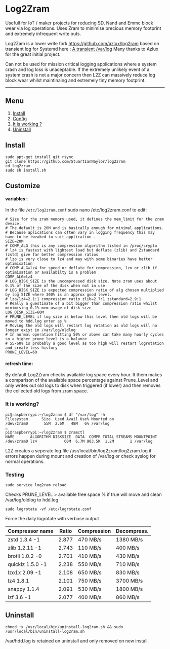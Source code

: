# Log2Zram

Usefull for IoT / maker projects for reducing SD, Nand and Emmc block wear via log operations.
Uses Zram to minimise precious memory footprint and extremely infrequent write outs.

Log2Zam is a lower write fork https://github.com/azlux/log2ram based on transient log for Systemd here : [A transient /var/log](https://www.debian-administration.org/article/661/A_transient_/var/log)
Many thanks to Azlux for the great initial project.

Can not be used for mission critical logging applications where a system crash and log loss is unaceptable.
If the extremely unlikely event of a system crash is not a major concern then L2Z can massively reduce log block wear whilst maintinaing and extremely tiny memory footprint.

_____
## Menu
1. [Install](#install)
2. [Config](#config)
3. [It is working ?](#it-is-working)
4. [Uninstall](#uninstall-)

## Install
    sudo apt-get install git rsync
    git clone https://github.com/StuartIanNaylor/log2zram
    cd log2zram
    sudo sh install.sh
    

## Customize
#### variables :
In the file `/etc/log2zram.conf` sudo nano /etc/log2zram.conf to edit:
```
# Size for the zram memory used, it defines the mem_limit for the zram device.
# The default is 20M and is basically enough for minimal applications.
# Because aplications can often vary in logging frequency this may have to be tweaked to suit application .
SIZE=20M
# COMP_ALG this is any compression algorithm listed in /proc/crypto
# lz4 is fastest with lightest load but deflate (zlib) and Zstandard (zstd) give far better compression ratios
# lzo is very close to lz4 and may with some binaries have better optimisation
# COMP_ALG=lz4 for speed or deflate for compression, lzo or zlib if optimisation or availabilty is a problem
COMP_ALG=lz4
# LOG_DISK_SIZE is the uncompressed disk size. Note zram uses about 0.1% of the size of the disk when not in use
# LOG_DISK_SIZE is expected compression ratio of alg chosen multiplied by log SIZE where 300% is an approx good level.
# lzo/lz4=2.1:1 compression ratio zlib=2.7:1 zstandard=2.9:1
# Really a guestimate of a bit bigger than compression ratio whilst minimising 0.1% mem usage of disk size
LOG_DISK_SIZE=60M
# PRUNE_LEVEL if log size is below this level then old logs will be moved to hdd.log enter as %
# Moving the old logs will restart log rotation as old logs will no longer exist in /var/log/oldlog
# In normal operation hitting 50% or above can take many hourly cycles so a higher prune level is a balance
# 55-60% is probably a good level as too high will restart logrotation and create less history  
PRUNE_LEVEL=60
```

#### refresh time:
By default Log2Zram checks available log space every hour. It them makes a comparison of the available space percentage against Prune_Level and only writes out old logs to disk when triggered (if lower) and then removes the collected old logs from zram space.

### It is working?
```
pi@raspberrypi:~/log2zram $ df "/var/log" -h
Filesystem      Size  Used Avail Use% Mounted on
/dev/zram0       55M  2.6M   48M   6% /var/log
…
pi@raspberrypi:~/log2zram $ zramctl
NAME       ALGORITHM DISKSIZE  DATA  COMPR TOTAL STREAMS MOUNTPOINT
/dev/zram0 lz4            60M  6.7M 903.5K  1.2M       1 /var/log
```
L2Z creates a seperate log file /usr/local/bin/log2zram/log2zram.log if errors happen during mount and creation of /var/log or check syslog for normal operations.

### Testing
```
sudo service log2ram reload
```
Checks PRUNE_LEVEL > available free space % if true will move and clean /var/log/oldlog to hdd.log
```
sudo logrotate -vf /etc/logrotate.conf
```
Force the daily logrotate with verbose output


| Compressor name	     | Ratio	| Compression | Decompress. |
|------------------------|----------|-------------|-------------|
|zstd 1.3.4 -1	         | 2.877	| 470 MB/s	  | 1380 MB/s   |
|zlib 1.2.11 -1	         | 2.743    | 110 MB/s    | 400 MB/s    |
|brotli 1.0.2 -0	     | 2.701	| 410 MB/s	  | 430 MB/s    |
|quicklz 1.5.0 -1	     | 2.238	| 550 MB/s	  | 710 MB/s    |
|lzo1x 2.09 -1	         | 2.108	| 650 MB/s	  | 830 MB/s    |
|lz4 1.8.1	             | 2.101    | 750 MB/s    | 3700 MB/s   |
|snappy 1.1.4	         | 2.091	| 530 MB/s	  | 1800 MB/s   |
|lzf 3.6 -1	             | 2.077	| 400 MB/s	  | 860 MB/s    |


## Uninstall
```
chmod +x /usr/local/bin/uninstall-log2ram.sh && sudo /usr/local/bin/uninstall-log2ram.sh
```
/var/hdd.log is retained on uninstall and only removed on new install.
